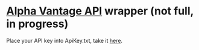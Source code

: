 # [Alpha Vantage API](https://www.alphavantage.co/documentation) wrapper (not full, in progress)

Place your API key into ApiKey.txt, take it [here](https://www.alphavantage.co/support/#api-key).

